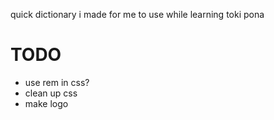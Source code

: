 quick dictionary i made for me to use while learning toki pona

# TODO
* use rem in css?
* clean up css 
* make logo
